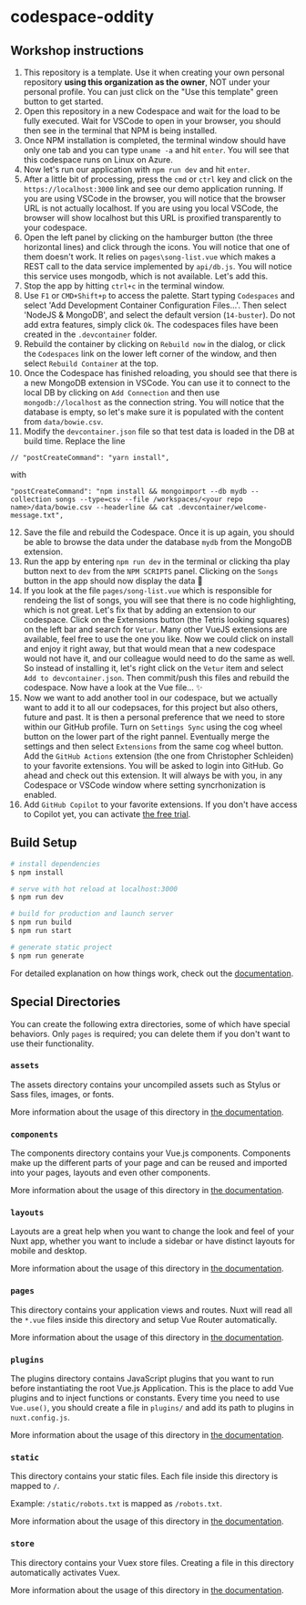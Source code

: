 # codespace-oddity

## Workshop instructions

1. This repository is a template. Use it when creating your own personal repository **using this organization as the owner**, NOT under your personal profile. You can just click on the "Use this template" green button to get started. 
1. Open this repository in a new Codespace and wait for the load to be fully executed. Wait for VSCode to open in your browser, you should then see in the terminal that NPM is being installed.
1. Once NPM installation is completed, the terminal window should have only one tab and you can type `uname -a` and hit `enter`. You will see that this codespace runs on Linux on Azure. 
1. Now let's run our application with `npm run dev` and hit `enter`. 
1. After a little bit of processing, press the `cmd` or `ctrl` key and click on the `https://localhost:3000` link and see our demo application running. If you are using VSCode in the browser, you will notice that the browser URL is not actually localhost. If you are using you local VSCode, the browser will show localhost but this URL is proxified transparently to your codespace. 
1. Open the left panel by clicking on the hamburger button (the three horizontal lines) and click through the icons. You will notice that one of them doesn't work. It relies on `pages\song-list.vue` which makes a REST call to the data service implemented by `api/db.js`. You will notice this service uses mongodb, which is not available. Let's add this. 
1. Stop the app by hitting `ctrl+c` in the terminal window. 
1. Use `F1` or `CMD+Shift+p` to access the palette. Start typing `Codespaces` and select 'Add Development Container Configuration Files...'. Then select 'NodeJS & MongoDB', and select the default version (`14-buster`). Do not add extra features, simply click `Ok`. The codespaces files have been created in the `.devcontainer` folder. 
1. Rebuild the container by clicking on `Rebuild now` in the dialog, or click the `Codespaces` link on the lower left corner of the window, and then select `Rebuild Container` at the top.
1. Once the Codespace has finished reloading, you should see that there is a new MongoDB extension in VSCode. You can use it to connect to the local DB by clicking on `Add Connection` and then use `mongodb://localhost` as the connection string. You will notice that the database is empty, so let's make sure it is populated with the content from `data/bowie.csv`.  
1. Modify the `devcontainer.json` file so that test data is loaded in the DB at build time. Replace the line 
```
// "postCreateCommand": "yarn install",
```  
with 
```
"postCreateCommand": "npm install && mongoimport --db mydb --collection songs --type=csv --file /workspaces/<your repo name>/data/bowie.csv --headerline && cat .devcontainer/welcome-message.txt",
```
12. Save the file and rebuild the Codespace. Once it is up again, you should be able to browse the data under the database `mydb` from the MongoDB extension. 
1. Run the app by entering `npm run dev` in the terminal or clicking tha play button next to `dev` from the `NPM SCRIPTS` panel. Clicking on the `Songs` button in the app should now display the data :tada: 
1. If you look at the file `pages/song-list.vue` which is responsible for  rendeing the list of songs, you will see that there is no code highlighting, which is not great. Let's fix that by adding an extension to our codespace. Click on the Extensions button (the Tetris looking squares) on the left bar and search for `Vetur`. Many other VueJS extensions are available, feel free to use the one you like. Now we could click on install and enjoy it right away, but that would mean that a new codespace would not have it, and our colleague would need to do the same as well. So instead of installing it, let's right click on the `Vetur` item and select `Add to devcontainer.json`. Then commit/push this files and rebuild the codespace. Now have a look at the Vue file... :sparkles: 
1. Now we want to add another tool in our codespace, but we actually want to add it to all our codepsaces, for this project but also others, future and past. It is then a personal preference that we need to store within our GitHub profile. Turn on `Settings Sync` using the cog wheel button on the lower part of the right pannel. Eventually merge the settings and then select `Extensions` from the same cog wheel button. Add the `GitHub Actions` extension (the one from Christopher Schleiden) to your favorite extensions. You will be asked to login into GitHub. Go ahead and check out this extension. It will always be with you, in any Codespace or VSCode window where setting syncrhonization is enabled. 
1. Add `GitHub Copilot` to your favorite extensions. If you don't have access to Copilot yet, you can activate [the free trial](https://github.com/features/copilot). 

## Build Setup

```bash
# install dependencies
$ npm install

# serve with hot reload at localhost:3000
$ npm run dev

# build for production and launch server
$ npm run build
$ npm run start

# generate static project
$ npm run generate
```

For detailed explanation on how things work, check out the [documentation](https://nuxtjs.org).

## Special Directories

You can create the following extra directories, some of which have special behaviors. Only `pages` is required; you can delete them if you don't want to use their functionality.

### `assets`

The assets directory contains your uncompiled assets such as Stylus or Sass files, images, or fonts.

More information about the usage of this directory in [the documentation](https://nuxtjs.org/docs/2.x/directory-structure/assets).

### `components`

The components directory contains your Vue.js components. Components make up the different parts of your page and can be reused and imported into your pages, layouts and even other components.

More information about the usage of this directory in [the documentation](https://nuxtjs.org/docs/2.x/directory-structure/components).

### `layouts`

Layouts are a great help when you want to change the look and feel of your Nuxt app, whether you want to include a sidebar or have distinct layouts for mobile and desktop.

More information about the usage of this directory in [the documentation](https://nuxtjs.org/docs/2.x/directory-structure/layouts).


### `pages`

This directory contains your application views and routes. Nuxt will read all the `*.vue` files inside this directory and setup Vue Router automatically.

More information about the usage of this directory in [the documentation](https://nuxtjs.org/docs/2.x/get-started/routing).

### `plugins`

The plugins directory contains JavaScript plugins that you want to run before instantiating the root Vue.js Application. This is the place to add Vue plugins and to inject functions or constants. Every time you need to use `Vue.use()`, you should create a file in `plugins/` and add its path to plugins in `nuxt.config.js`.

More information about the usage of this directory in [the documentation](https://nuxtjs.org/docs/2.x/directory-structure/plugins).

### `static`

This directory contains your static files. Each file inside this directory is mapped to `/`.

Example: `/static/robots.txt` is mapped as `/robots.txt`.

More information about the usage of this directory in [the documentation](https://nuxtjs.org/docs/2.x/directory-structure/static).

### `store`

This directory contains your Vuex store files. Creating a file in this directory automatically activates Vuex.

More information about the usage of this directory in [the documentation](https://nuxtjs.org/docs/2.x/directory-structure/store).
